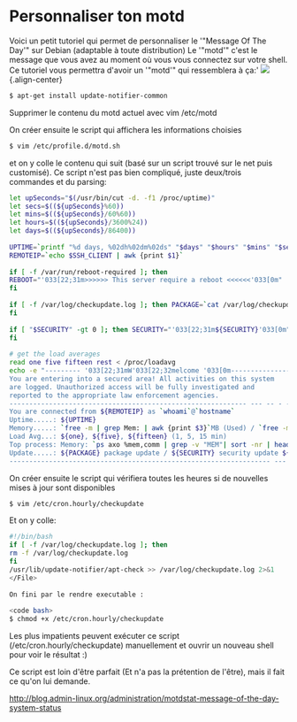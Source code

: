 # Personnaliser ton motd 
 
Voici un petit tutoriel qui permet de personnaliser le '"Message Of The 
Day'" sur Debian (adaptable à toute distribution) Le '"motd'" c'est le 
message que vous avez au moment où vous vous connectez sur votre shell. 
Ce tutoriel vous permettra d'avoir un '"motd'" qui ressemblera à ça:' 
![](/linux/cli/motdstat1.png){.align-center} 
 
``` bash 
$ apt-get install update-notifier-common 
``` 
 
Supprimer le contenu du motd actuel avec vim /etc/motd 
 
On créer ensuite le script qui affichera les informations choisies 
 
``` bash 
$ vim /etc/profile.d/motd.sh 
``` 
 
et on y colle le contenu qui suit (basé sur un script trouvé sur le net 
puis customisé). Ce script n'est pas bien compliqué, juste deux/trois 
commandes et du parsing: 
 
``` bash 
let upSeconds="$(/usr/bin/cut -d. -f1 /proc/uptime)" 
let secs=$((${upSeconds}%60)) 
let mins=$((${upSeconds}/60%60)) 
let hours=$((${upSeconds}/3600%24)) 
let days=$((${upSeconds}/86400)) 
 
UPTIME=`printf "%d days, %02dh%02dm%02ds" "$days" "$hours" "$mins" "$secs"` 
REMOTEIP=`echo $SSH_CLIENT | awk {print $1}` 
 
if [ -f /var/run/reboot-required ]; then 
REBOOT="'033[22;31m>>>>>> This server require a reboot <<<<<<'033[0m" 
fi 
 
if [ -f /var/log/checkupdate.log ]; then PACKAGE=`cat /var/log/checkupdate.log | awk -F ; {print $1}` SECURITY=`cat /var/log/checkupdate.log | awk -F ; {print $2}` 
fi 
 
if [ "$SECURITY" -gt 0 ]; then SECURITY="'033[22;31m${SECURITY}'033[0m" 
fi 
 
# get the load averages 
read one five fifteen rest < /proc/loadavg 
echo -e "--------- '033[22;31mW'033[22;32melcome '033[0m--------------------------------------------- --- -- - - 
You are entering into a secured area! All activities on this system 
are logged. Unauthorized access will be fully investigated and 
reported to the appropriate law enforcement agencies. 
------------------------------------------------------------ --- -- - -  
You are connected from ${REMOTEIP} as `whoami`@`hostname`  
Uptime.....: ${UPTIME}  
Memory.....: `free -m | grep Mem: | awk {print $3}`MB (Used) / `free -m | grep Mem: | awk {print $2}`MB (Total) / `free -m | grep Mem: | awk {print $4}`MB (Free)  
Load Avg...: ${one}, ${five}, ${fifteen} (1, 5, 15 min)  
Top process: Memory: `ps axo %mem,comm | grep -v "MEM"| sort -nr | head -n 1 | awk {print $2}` `ps axo %mem,comm | grep -v "MEM" | sort -nr | head -n 1 | awk {print $1}`% Cpu: `ps axo pcpu,comm | grep -v "CPU" | sort -nr | head -n 1 | awk {print $2}` `ps axo pcpu,comm | grep -v "CPU" | sort -nr | head -n 1 | awk {print $1}`%  
Update.....: ${PACKAGE} package update / ${SECURITY} security update ${REBOOT}  
------------------------------------------------------------------ --- -- - - '033[0m" 
``` 
 
On créer ensuite le script qui vérifiera toutes les heures si de 
nouvelles mises à jour sont disponibles 
 
``` bash 
$ vim /etc/cron.hourly/checkupdate 
``` 
 
Et on y colle: 
 
``` bash 
#!/bin/bash 
if [ -f /var/log/checkupdate.log ]; then 
rm -f /var/log/checkupdate.log 
fi 
/usr/lib/update-notifier/apt-check >> /var/log/checkupdate.log 2>&1 
</File> 
 
On fini par le rendre executable : 
 
<code bash> 
$ chmod +x /etc/cron.hourly/checkupdate 
``` 
 
Les plus impatients peuvent exécuter ce script 
(/etc/cron.hourly/checkupdate) manuellement et ouvrir un nouveau shell 
pour voir le résultat :) 
 
Ce script est loin d'être parfait (Et n'a pas la prétention de 
l'être), mais il fait ce qu'on lui demande. 
 
<http://blog.admin-linux.org/administration/motdstat-message-of-the-day-system-status> 
